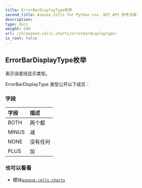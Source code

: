 ```yaml
---
title: ErrorBarDisplayType枚举
second_title: Aspose.Cells for Python via .NET API 参考文献
description:
type: docs
weight: 500
url: /zh/aspose.cells.charts/errorbardisplaytype/
is_root: false
---
```

## ErrorBarDisplayType枚举
表示误差线显示类型。



ErrorBarDisplayType 类型公开以下成员：

### 字段
|字段|描述|
| :- | :- |
| BOTH |两个都|
| MINUS |减|
| NONE |没有任何|
| PLUS |加|



### 也可以看看
* 模块[`aspose.cells.charts`](..)
